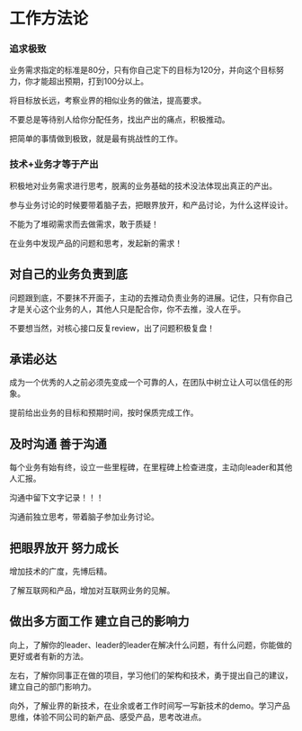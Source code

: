 # 工作方法论

### 追求极致

业务需求指定的标准是80分，只有你自己定下的目标为120分，并向这个目标努力，你才能超出预期，打到100分以上。

将目标放长远，考察业界的相似业务的做法，提高要求。

不要总是等待别人给你分配任务，找出产出的痛点，积极推动。

把简单的事情做到极致，就是最有挑战性的工作。

### 技术+业务才等于产出

积极地对业务需求进行思考，脱离的业务基础的技术没法体现出真正的产出。

参与业务讨论的时候要带着脑子去，把眼界放开，和产品讨论，为什么这样设计。

不能为了堆砌需求而去做需求，敢于质疑！

在业务中发现产品的问题和思考，发起新的需求！

## 对自己的业务负责到底

问题跟到底，不要抹不开面子，主动的去推动负责业务的进展。记住，只有你自己才是关心这个业务的人，其他人只是配合你，你不去推，没人在乎。

不要想当然，对核心接口反复review，出了问题积极复盘！

## 承诺必达

成为一个优秀的人之前必须先变成一个可靠的人，在团队中树立让人可以信任的形象。

提前给出业务的目标和预期时间，按时保质完成工作。

## 及时沟通 善于沟通

每个业务有始有终，设立一些里程碑，在里程碑上检查进度，主动向leader和其他人汇报。

沟通中留下文字记录！！！

沟通前独立思考，带着脑子参加业务讨论。

## 把眼界放开 努力成长

增加技术的广度，先博后精。

了解互联网和产品，增加对互联网业务的见解。

## 做出多方面工作 建立自己的影响力

向上，了解你的leader、leader的leader在解决什么问题，有什么问题，你能做的更好或者有新的方法。

左右，了解你同事正在做的项目，学习他们的架构和技术，勇于提出自己的建议，建立自己的部门影响力。

向外，了解业界的新技术，在业余或者工作时间写一写新技术的demo。学习产品思维，体验不同公司的新产品、感受产品，思考改进点。



